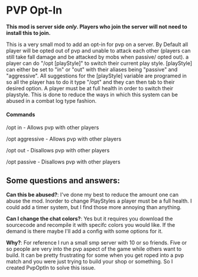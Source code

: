 # PVP Opt-In

**This mod is server side _only_. Players who join the server will not need to install this to join.**  

This is a very small mod to add an opt-in for pvp on a server. By Default all player will be opted out of pvp
and unable to attack each other (players can still take fall damage and be attacked by mobs when passive/ opted out).
a player can do "/opt [playStyle]" to switch their current play style. [playStyle] can either be set to "in" or "out"
with their aliases being "passive" and "aggressive". All suggestions for the [playStyle] variable are programed in
so all the player has to do it type "/opt" and they can then tab to their desired option.
A player must be at full health in order to switch their playstyle. This is done to reduce the ways in which this system 
can be abused in a combat log type fashion.
#### Commands
/opt in - Allows pvp with other players

/opt aggressive - Allows pvp with other players

/opt out - Disallows pvp with other players

/opt passive - Disallows pvp with other players

 
## **Some questions and answers:**
 
**Can this be abused?**: I've done my best to
reduce the amount one can abuse the mod. Inorder to change PlayStyles a player must be a full health. I could add a
timer system, but I find those more annoying than anything.

**Can I change the chat colors?**: Yes but it requires you download the sourcecode and recompile it with specifc colors
you would like. If the demand is there maybe I'll add a config with some options for it.

**Why?**: For reference I run a small smp server with 10 or so friends. Five or so people are very into the pvp aspect
of the game while others want to build. It can be pretty frustrating for some when you get roped into a
pvp match and you were just trying to build your shop or something. So I created PvpOptIn to solve this issue.